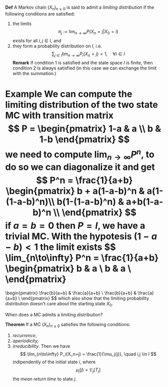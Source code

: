 **Def** A Markov chain $(X_n)_{n\geq0}$ is said to admit a _limiting distribution_ if the following conditions are satisfied:
1. the limits
$$
\pi_j := \lim_{n\to\infty} P(X_n=j \vert X_0=i) 
$$
exists for all $i,j \in I$, and
2. they form a probability distribution on $I$, i.e.
$$
\sum_{j \in I} \lim_{n\to\infty} P_i(X_n=j) = 1, \quad \forall i \in I
$$
**Remark** If condition $1$ is satisfied and the state space $I$ is finite, then condition $2$ is always satisfied (in this case we can exchange the limit with the summation.)

**Example** We can compute the limiting distribution of the two state MC with transition matrix
$$
P =
\begin{pmatrix}
1-a & a \\
b & 1-b 
\end{pmatrix}
$$
we need to compute $\lim_{n\to\infty} P^n$, to do so we can diagonalize it and get
$$
P^n =
\frac{1}{a+b}
\begin{pmatrix}
b + a(1-a-b)^n & a(1-(1-a-b)^n)\\
b(1-(1-a-b)^n) & a+b(1-a-b)^n \\
\end{pmatrix}
$$
if $a=b=0$ then $P=I$, we have a trivial MC. With the hypotesis $(1-a-b) <1$ the limit exists 
$$
\lim_{n\to\infty} P^n = 
\frac{1}{a+b}
\begin{pmatrix}
b  & a \\
b & a \\
\end{pmatrix}
= 
\begin{pmatrix}
\frac{b}{a+b}  & \frac{a}{a+b} \\
\frac{b}{a+b}  & \frac{a}{a+b} \\
\end{pmatrix}
$$
which also show that the limiting probability distribution doesn't care about the starting state $X_0$.

When does a MC admits a limiting distribution?

**Theorem** If a MC $(X_n)_{n\geq 0}$ satisfies the following conditions:
1. _recurrence_,
2. _aperiodicity,_
3. _irreducibility_.
Then we have
$$
\lim_{n\to\infty} P_i(X_n=j) = \frac{1}{\mu_j(j)}, \quad i,j \in I
$$
indipendently of the initial state $i$, where
$$
\mu_j(j) = \mathbb{E}_j[T_j]
$$
the _mean return time_ to state $j$.
